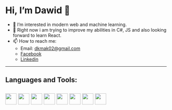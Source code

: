  <h1>Hi, I’m Dawid 👋</h1>
 
- 👀 I’m interested in modern web and machine learning.
- 🔭 Right now i am trying to improve my abilities in C#, JS and also looking forward to learn React.
- 📫 How to reach me:  
  - Email: dkmak02@gmail.com
  - [Facebook](https://www.facebook.com/dawid.kmak.54)
  - [Linkedin](https://www.linkedin.com/in/dawid-kmak-07ba86269/)





---
<h2>Languages and Tools:<h2>

<img src="https://upload.wikimedia.org/wikipedia/commons/thumb/9/99/Unofficial_JavaScript_logo_2.svg/1024px-Unofficial_JavaScript_logo_2.svg.png" width="35"/>
<img src="https://blog.consdata.tech/assets/img/posts/2019-03-22-java-darmowa-czy-nie/java-darmowa.png" width="35" height="35"/>
<img src="https://upload.wikimedia.org/wikipedia/commons/thumb/6/61/HTML5_logo_and_wordmark.svg/1024px-HTML5_logo_and_wordmark.svg.png" width="35" height="35"/>
<img src="https://play-lh.googleusercontent.com/RTAZb9E639F4JBcuBRTPEk9_92I-kaKgBMw4LFxTGhdCQeqWukXh74rTngbQpBVGxqo=w240-h480-rw" width="35" height="35"/>
<img src="https://upload.wikimedia.org/wikipedia/commons/thumb/2/29/Postgresql_elephant.svg/1200px-Postgresql_elephant.svg.png" width="35"height="35"/>
<img src="https://vm.pl/assets/media/technologie/c-sharp/header-c-sharp.svg" width="35"height="35"/>
<img src="https://upload.wikimedia.org/wikipedia/commons/thumb/c/c3/Python-logo-notext.svg/115px-Python-logo-notext.svg.png" width="35"height="35"/>
 <img src="https://cdn.freebiesupply.com/logos/thumbs/2x/nodejs-1-logo.png" width="35"
  height="35"/>
 <!---
<img src="https://www.docker.com/wp-content/uploads/2022/03/vertical-logo-monochromatic.png" width="35"
  height="35"/>
 --->

<!---
dkmak02/dkmak02 is a ✨ special ✨ repository because its `README.md` (this file) appears on your GitHub profile.
You can click the Preview link to take a look at your changes.
--->
